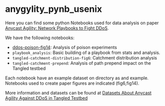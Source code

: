 # anygylity_pynb_usenix
Here you can find some python Notebooks used for data analysis on paper [Anycast Agility: Network Playbooks to Fight DDoS](https://arxiv.org/abs/2006.14058#:~:text=IP%20anycast%20is%20used%20for,%2DService%20(DDoS)%20attacks).

We have the following notebooks:

- [ddos-poison-fig14](https://github.com/LMBertholdo/anygility-pynb-usenix/blob/main/ddos-poison-fig14/graph-poison-path.ipynb): Analysis of poison experiments
- ``playbook_analysis``: Basic building of a playbook from stats and analysis.
- ``tangled-catchment-distribution-fig6``: Catchment distribution analysis
- ``tangled-catchment-prepend``: Analysis of path prepend impact on the Tangled testbed

Each notebook have an example dataset on directory as and example. Notebooks used to create paper figures are indicated (fig6,fig14).

More information and datasets can be found at [Datasets About Anycast Agility Against DDoS in Tangled Testbed](https://ant.isi.edu/datasets/anycast/anycast_against_ddos/tangled/index.html)
